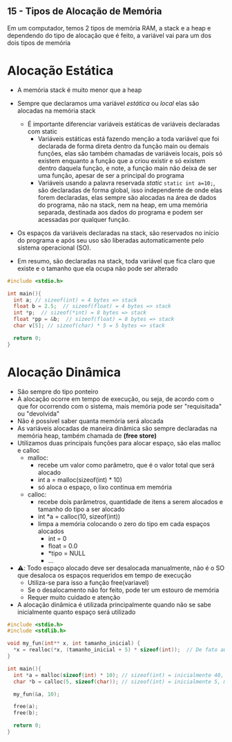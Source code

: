 ## 15 - Tipos de Alocação de Memória

Em um computador, temos 2 tipos de memória RAM, a stack e a heap e dependendo do tipo de alocação que é feito, a variável vai para um dos dois tipos de memória

# Alocação Estática

- A memória stack é muito menor que a heap
- Sempre que declaramos uma variável _estática_ ou _local_ elas são alocadas na memória stack
  - É importante diferenciar variáveis estáticas de variáveis declaradas com static
    - Variáveis estáticas está fazendo menção a toda variável que foi declarada de forma direta dentro da função main ou demais funções, elas são também chamadas de variáveis locais, pois só existem enquanto a função que a criou existir e só existem dentro daquela função, e note, a função main não deixa de ser uma função, apesar de ser a principal do programa
    - Variáveis usando a palavra reservada _static_ `static int a=10;`, são declaradas de forma global, isso independente de onde elas forem declaradas, elas sempre são alocadas na área de dados do programa, não na stack, nem na heap, em uma memória separada, destinada aos dados do programa e podem ser acessadas por qualquer função.
- Os espaços da variáveis declaradas na stack, são reservados no início do programa e após seu uso são liberadas automaticamente pelo sistema operacional (SO).

- Em resumo, são declaradas na stack, toda variável que fica claro que existe e o tamanho que ela ocupa não pode ser alterado

```c
#include <stdio.h>

int main(){
  int a; // sizeof(int) = 4 bytes => stack
  float b = 2.5;  // sizeof(float) = 4 bytes => stack
  int *p;  // sizeof(*int) = 8 bytes => stack
  float *pp = &b;  // sizeof(float) = 8 bytes => stack
  char v[5]; // sizeof(char) * 5 = 5 bytes => stack

  return 0;
}
```

# Alocação Dinâmica

- São sempre do tipo ponteiro
- A alocação ocorre em tempo de execução, ou seja, de acordo com o que for ocorrendo com o sistema, mais memória pode ser "requisitada" ou "devolvida"
- Não é possível saber quanta memória será alocada
- As variáveis alocadas de maneira dinâmica são sempre declaradas na memória heap, também chamada de **(free store)**
- Utilizamos duas principais funções para alocar espaço, são elas malloc e calloc
  - malloc:
    - recebe um valor como parâmetro, que é o valor total que será alocado
    - int a = malloc(sizeof(int) \* 10)
    - só aloca o espaço, o lixo continua em memória
  - calloc:
    - recebe dois parâmetros, quantidade de itens a serem alocados e tamanho do tipo a ser alocado
    - int \*a = calloc(10, sizeof(int))
    - limpa a memória colocando o zero do tipo em cada espaços alocados
      - int = 0
      - float = 0.0
      - \*tipo = NULL
      - ...
- ⚠️: Todo espaço alocado deve ser desalocada manualmente, não é o SO que desaloca os espaços requeridos em tempo de execução
  - Utiliza-se para isso a função free(variavel)
  - Se o desalocamento não for feito, pode ter um estouro de memória
  - Requer muito cuidado e atenção
- A alocação dinâmica é utilizada principalmente quando não se sabe inicialmente quanto espaço será utilizado

```c
#include <stdio.h>
#include <stdlib.h>

void my_fun(int** x, int tamanho_inicial) {
  *x = realloc(*x, (tamanho_inicial + 5) * sizeof(int));  // De fato aumentou o valor de *a
}

int main(){
  int *a = malloc(sizeof(int) * 10); // sizeof(int) = inicialmente 40, mas pode aumentar => heap
  char *b = calloc(5, sizeof(char)); // sizeof(int) = inicialmente 5, mas pode aumentar => heap

  my_fun(&a, 10);

  free(a);
  free(b);

  return 0;
}
```
